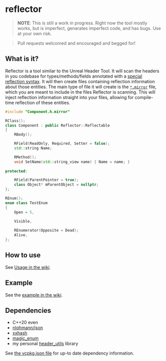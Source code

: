 # reflector

> **NOTE**: This is still a work in progress. Right now the tool mostly works, but is imperfect, generates imperfect code, and has bugs. Use at your own risk.

> Pull requests welcomed and encouraged and begged for!

## What is it?

Reflector is a tool similar to the Unreal Header Tool. It will scan the headers in you codebase for types/methods/fields annotated with a [special reflection syntax](https://github.com/ghassanpl/reflector/wiki/Usage#code-requirements). It will then create files containing reflection information about those entities. The main type of file it will create is the [`*.mirror`](https://github.com/ghassanpl/reflector/wiki/Artifacts#mirror) file, which you are meant to include in the files Reflector is scanning. This will inject reflection information straight into your files, allowing for compile-time reflection of these entities.

```c++
#include "Component.h.mirror"

RClass();
class Component : public Reflector::Reflectable
{
	RBody();

	RField(ReadOnly, Required, Setter = false);
	std::string Name;

	RMethod();
	void SetName(std::string_view name) { Name = name; }
	
protected:

	RField(ParentPointer = true);
	class Object* mParentObject = nullptr;
};

REnum();
enum class TestEnum
{
	Open = 5,
	
	Visible,

	REnumerator(Opposite = Dead);
	Alive,
};
```

## How to use

See [Usage in the wiki](https://github.com/ghassanpl/reflector/wiki/Usage).

## Example

See the [example in the wiki](https://github.com/ghassanpl/reflector/wiki/Example).

## Dependencies

* C++20 even
* [nlohmann/json](https://github.com/nlohmann/json)
* [xxhash](https://github.com/Cyan4973/xxHash)
* [magic_enum](https://github.com/Neargye/magic_enum)
* my personal [header_utils](https://github.com/ghassanpl/header_utils) library

See [the vcpkg.json file](https://github.com/ghassanpl/reflector/blob/master/vcpkg.json) for up-to date dependency information.
